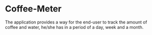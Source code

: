 # Coffee-Meter
The application provides a way for the end-user to track the amount of coffee and water, he/she has in a period of a day, week and a month.
